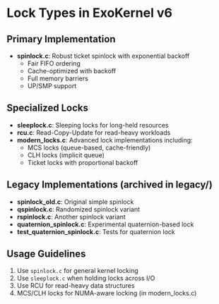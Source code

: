 # Lock Types in ExoKernel v6

## Primary Implementation
- **spinlock.c**: Robust ticket spinlock with exponential backoff
  - Fair FIFO ordering
  - Cache-optimized with backoff
  - Full memory barriers
  - UP/SMP support

## Specialized Locks
- **sleeplock.c**: Sleeping locks for long-held resources
- **rcu.c**: Read-Copy-Update for read-heavy workloads
- **modern_locks.c**: Advanced lock implementations including:
  - MCS locks (queue-based, cache-friendly)
  - CLH locks (implicit queue)
  - Ticket locks with proportional backoff

## Legacy Implementations (archived in legacy/)
- **spinlock_old.c**: Original simple spinlock
- **qspinlock.c**: Randomized spinlock variant
- **rspinlock.c**: Another spinlock variant
- **quaternion_spinlock.c**: Experimental quaternion-based lock
- **test_quaternion_spinlock.c**: Tests for quaternion lock

## Usage Guidelines
1. Use `spinlock.c` for general kernel locking
2. Use `sleeplock.c` when holding locks across I/O
3. Use RCU for read-heavy data structures
4. MCS/CLH locks for NUMA-aware locking (in modern_locks.c)